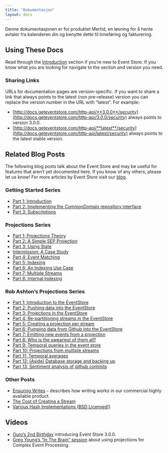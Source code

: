 ```yaml
---
title: "Dokumentasjon"
layout: docs
---
```


<p class="docs-lead">Denne dokumentasjonen er for produktet Mertid,
en løsning for å hente avtaler fra kalenderen din og benytte dette 
til timeføring og fakturering.
</p>

## Using These Docs

Read through the [Introduction](/introduction) section if you’re new to Event Store. If you know what you are looking for navigate to the section and version you need.

### Sharing Links

URLs for documentation pages are version-specific. If you want to share a link that always points to the latest (non pre-release) version you can replace the version number in the URL with “latest”. For example:

- [http://docs.geteventstore.com/http-api/**3.0.0**/security](http://docs.geteventstore.com/http-api/3.0.0/security) always points to version 3.0.0.
- [http://docs.geteventstore.com/http-api/**latest**/security](http://docs.geteventstore.com/http-api/latest/security) always points to the latest stable version.

## Related Blog Posts

The following blog posts talk about the Event Store and may be useful for features that aren’t yet documented here. If you know of any others, please let us know! For more articles by Event Store visit our [blog](https://geteventstore.com/blog).

### Getting Started Series

- [Part 1: Introduction](https://geteventstore.com/blog/20130220/getting-started-part-1-introduction/)
- [Part 2: Implementing the CommonDomain repository interface](https://geteventstore.com/blog/20130220/getting-started-part-2-implementing-the-commondomain-repository-interface/)
- [Part 3: Subscriptions](https://geteventstore.com/blog/20130306/getting-started-part-3-subscriptions/)

### Projections Series

- [Part 1: Projections Theory](https://geteventstore.com/blog/20130212/projections-1-theory/)
- [Part 2: A Simple SEP Projection](https://geteventstore.com/blog/20130213/projections-2-a-simple-sep-projection/)
- [Part 3: Using State](https://geteventstore.com/blog/20130215/projections-3-using-state/)
- [Intermission: A Case Study](https://geteventstore.com/blog/20130217/projections-intermission/)
- [Part 4: Event Matching](https://geteventstore.com/blog/20130218/projections-4-event-matching/)
- [Part 5: Indexing](https://geteventstore.com/blog/20130218/projections-5-indexing/)
- [Part 6: An Indexing Use Case](https://geteventstore.com/blog/20130227/projections-6-an-indexing-use-case/)
- [Part 7: Multiple Streams](https://geteventstore.com/blog/20130309/projections-7-multiple-streams/)
- [Part 8: Internal Indexing](https://geteventstore.com/blog/20130309/projections-8-internal-indexing/)

### Rob Ashton’s Projections Series

- [Part 1: Introduction to the EventStore](http://codeofrob.com/entries/playing-with-the-eventstore.html)
- [Part 2: Pushing data into the EventStore](http://codeofrob.com/entries/pushing-data-into-streams-in-the-eventstore.html)
- [Part 3: Projections in the EventStore](http://codeofrob.com/entries/basic-projections-in-the-eventstore.html)
- [Part 4: Re-partitioning streams in the EventStore](http://codeofrob.com/entries/re-partitioning-streams-in-the-event-store-for-better-projections.html)
- [Part 5: Creating a projection per stream](http://codeofrob.com/entries/creating-a-projection-per-stream-in-the-eventstore.html)
- [Part 6: Pumping data from Github into the EventStore](http://codeofrob.com/entries/less-abstract,-pumping-data-from-github-into-the-eventstore.html)
- [Part 7: Emitting new events from a projection](http://codeofrob.com/entries/evented-github-adventure---emitting-commits-as-their-own-events.html)
- [Part 8: Who is the sweariest of them all?](http://codeofrob.com/entries/evented-github-adventure---who-writes-the-sweariest-commit-messages.html)
- [Part 9: Temporal queries in the event store](http://codeofrob.com/entries/evented-github-adventure---temporal-queries,-who-doesnt-trust-their-hardware.html)
- [Part 10: Projections from multiple streams](http://codeofrob.com/entries/evented-github-adventure---crossing-the-streams-to-gain-real-insights.html)
- [Part 11: Temporal averages](http://codeofrob.com/entries/evented-github-adventure---temporal-averages.html)
- [Part 12: (Aside) Database storage and backing up](http://codeofrob.com/entries/evented-github-adventure---database-storage-and-backing-up.html)
- [Part 13: Sentiment analysis of github commits](http://codeofrob.com/entries/evented-github-adventure---sentiment-analysis-of-github-commits.html)

### Other Posts

- [Ensuring Writes](https://geteventstore.com/blog/20130301/ensuring-writes-multi-node-replication/) - describes how writing works in our commercial highly available product.
- [The Cost of Creating a Stream](https://geteventstore.com/blog/20130210/the-cost-of-creating-a-stream/)
- [Various Hash Implementations (BSD Licensed!)](https://geteventstore.com/blog/20120921/a-useful-piece-of-code-1/)

## Videos

- [Ouro’s 2nd Birthday](https://geteventstore.com/blog/20141112/video-of-ouros-2nd-birthday) introducing Event Store 3.0.0.
- [Greg Young’s “In The Brain” session](http://skillsmatter.com/podcast/design-architecture/event-store-as-a-read-model) about using projections for Complex Event Processing.